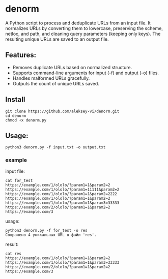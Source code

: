 # denorm

A Python script to process and deduplicate URLs from an input file. It normalizes URLs by converting them to lowercase, preserving the scheme, netloc, and path, and cleaning query parameters (keeping only keys). The resulting unique URLs are saved to an output file.

## Features:

- Removes duplicate URLs based on normalized structure.
- Supports command-line arguments for input (-f) and output (-o) files.
- Handles malformed URLs gracefully.
- Outputs the count of unique URLs saved.

## Install

```
git clone https://github.com/aleksey-vi/denorm.git
cd denorm
chmod +x denorm.py
```

## Usage:

```
python3 denorm.py -f input.txt -o output.txt
```

### example

input file:
```
cat for_test 
https://example.com/1/ololo/?param1=1&param2=2
https://example.com/1/ololo/?param1=11111&param2=2
https://example.com/1/ololo/?param1=1&param2=2222
https://example.com/1/ololo/?param1=1&param2=2
https://example.com/1/ololo/?param1=1&param3=33333
https://example.com/2/ololo/?param1=1&param2=2
https://example.com/3
```

usage:
```
python3 denorm.py -f for_test -o res
Сохранено 4 уникальных URL в файл 'res'.
```

result:
```
cat res 
https://example.com/1/ololo/?param1=1&param2=2
https://example.com/1/ololo/?param1=1&param3=33333
https://example.com/2/ololo/?param1=1&param2=2
https://example.com/3
```

